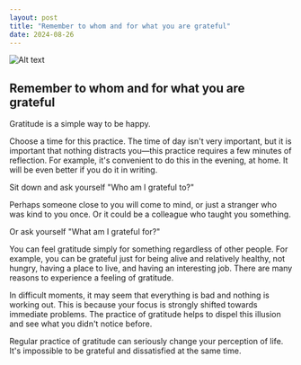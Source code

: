 ```yaml
---
layout: post
title: "Remember to whom and for what you are grateful"
date: 2024-08-26
---
```


![Alt text](/assets/images/26.jpg)

## Remember to whom and for what you are grateful

Gratitude is a simple way to be happy.

Choose a time for this practice. The time of day isn't very important, but it is important that nothing distracts you—this practice requires a few minutes of reflection. For example, it's convenient to do this in the evening, at home. It will be even better if you do it in writing.

Sit down and ask yourself "Who am I grateful to?"

Perhaps someone close to you will come to mind, or just a stranger who was kind to you once. Or it could be a colleague who taught you something.

Or ask yourself "What am I grateful for?"

You can feel gratitude simply for something regardless of other people. For example, you can be grateful just for being alive and relatively healthy, not hungry, having a place to live, and having an interesting job. There are many reasons to experience a feeling of gratitude.

In difficult moments, it may seem that everything is bad and nothing is working out. This is because your focus is strongly shifted towards immediate problems. The practice of gratitude helps to dispel this illusion and see what you didn't notice before.

Regular practice of gratitude can seriously change your perception of life. It's impossible to be grateful and dissatisfied at the same time.